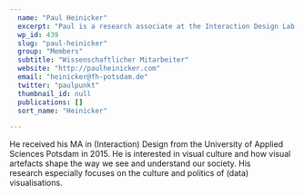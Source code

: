 ```yaml
---
  name: "Paul Heinicker"
  excerpt: "Paul is a research associate at the Interaction Design Lab (IDL) of the University of Applied Sciences Potsdam."
  wp_id: 439
  slug: "paul-heinicker"
  group: "Members"
  subtitle: "Wissenschaftlicher Mitarbeiter"
  website: "http://paulheinicker.com"
  email: "heinicker@fh-potsdam.de"
  twitter: "paulpunkt"
  thumbnail_id: null
  publications: []
  sort_name: "Heinicker"

---
```

He received his MA in (Interaction) Design from the University of Applied Sciences Potsdam in 2015. He is interested in visual culture and how visual artefacts shape the way we see and understand our society. His research especially focuses on the culture and politics of (data) visualisations.